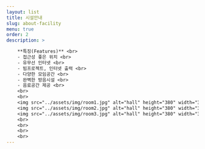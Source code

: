 ```yaml
---
layout: list
title: 시설안내 
slug: about-facility 
menu: true
order: 2
description: >

    **특징(Features)** <br>
    - 접근성 좋은 위치 <br>
    - 유무선 인터넷 <br>
    - 빔프로젝트, 인터넷 출력 <br>
    - 다양한 모임공간 <br>
    - 완벽한 방음시설 <br>
    - 음료공간 제공 <br>
    <br>
    <br>
    <img src="../assets/img/room1.jpg" alt="hall" height="380" width="380" />
    <img src="../assets/img/room2.jpg" alt="hall" height="380" width="380" />
    <img src="../assets/img/room3.jpg" alt="hall" height="380" width="380" />
    <br>
    <br>
    <br>
    <br>
---
```

